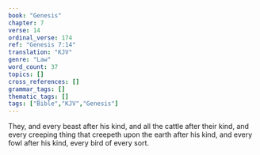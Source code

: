 ```yaml
---
book: "Genesis"
chapter: 7
verse: 14
ordinal_verse: 174
ref: "Genesis 7:14"
translation: "KJV"
genre: "Law"
word_count: 37
topics: []
cross_references: []
grammar_tags: []
thematic_tags: []
tags: ["Bible","KJV","Genesis"]
---
```

They, and every beast after his kind, and all the cattle after their kind, and every creeping thing that creepeth upon the earth after his kind, and every fowl after his kind, every bird of every sort.
